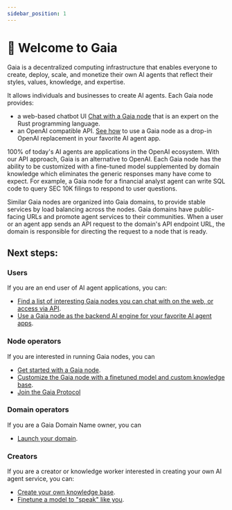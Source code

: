 ```yaml
---
sidebar_position: 1
---
```


# 👋 Welcome to Gaia

Gaia is a decentralized computing infrastructure that enables everyone to create, deploy, scale, and monetize their own AI agents that reflect their styles, values, knowledge, and expertise.

It allows individuals and businesses to create AI agents. Each Gaia node provides:

* a web-based chatbot UI [Chat with a Gaia node](https://rustcoder.gaia.domains/chatbot-ui/index.html) that is an expert on the Rust programming language.
* an OpenAI compatible API. [See how](agent-integrations/intro) to use a Gaia node as a drop-in OpenAI replacement in your favorite AI agent app. 

100% of today's AI agents are applications in the OpenAI ecosystem. With our API approach, Gaia is an alternative to OpenAI. Each Gaia node has the ability to be customized with a fine-tuned model supplemented by domain knowledge which eliminates the generic responses many have come to expect. For example, a Gaia node for a financial analyst agent can write SQL code to query SEC 10K filings to respond to user questions. 

Similar Gaia nodes are organized into Gaia domains, to provide stable services by load balancing across the nodes. Gaia domains have public-facing URLs and promote agent services to their communities. When a user or an agent app sends an API request to the domain's API endpoint URL, the domain is responsible for directing the request to a node that is ready. 

## Next steps:

### Users

If you are an end user of AI agent applications, you can:

* [Find a list of interesting Gaia nodes you can chat with on the web, or access via API](./nodes).
* [Use a Gaia node as the backend AI engine for your favorite AI agent apps](./agent-integrations). 

### Node operators

If you are interested in running Gaia nodes, you can

* [Get started with a Gaia node](./getting-started/quick-start).
* [Customize the Gaia node with a finetuned model and custom knowledge base](./getting-started/customize).
* [Join the Gaia Protocol](./getting-started/register)

### Domain operators

If you are a Gaia Domain Name owner, you can

* [Launch your domain](./domain-guide/quick-start.md).


### Creators

If you are a creator or knowledge worker interested in creating your own AI agent service, you can:

* [Create your own knowledge base](./knowledge-bases).
* [Finetune a model to "speak" like you](./tutorial/llamacpp).